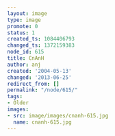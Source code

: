 ```yaml
---
layout: image
type: image
promote: 0
status: 1
created_ts: 1084406793
changed_ts: 1372159383
node_id: 615
title: CnAnH
author: anj
created: '2004-05-13'
changed: '2013-06-25'
redirect_from: []
permalink: "/node/615/"
tags:
- Older
images:
- src: image/images/cnanh-615.jpg
  name: cnanh-615.jpg
---
```


